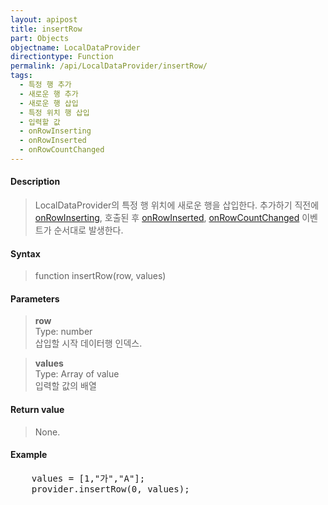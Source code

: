 ```yaml
---
layout: apipost
title: insertRow
part: Objects
objectname: LocalDataProvider
directiontype: Function
permalink: /api/LocalDataProvider/insertRow/
tags:
  - 특정 행 추가
  - 새로운 행 추가
  - 새로운 행 삽입
  - 특정 위치 행 삽입
  - 입력할 값
  - onRowInserting
  - onRowInserted
  - onRowCountChanged
---
```



#### Description

> LocalDataProvider의 특정 행 위치에 새로운 행을 삽입한다. 추가하기 직전에 [onRowInserting](/api/LocalDataProvider/onRowInserting/), 호출된 후 [onRowInserted](/api/LocalDataProvider/onRowInserted/), [onRowCountChanged](/api/LocalDataProvider/onRowCountChanged/) 이벤트가 순서대로 발생한다.

#### Syntax

> function insertRow(row, values)

#### Parameters

> **row**  
> Type: number  
> 삽입할 시작 데이터행 인덱스.

> **values**  
> Type: Array of value  
> 입력할 값의 배열

#### Return value

> None.

#### Example

<pre class="prettyprint">
    values = [1,"가","A"];
    provider.insertRow(0, values);
</pre>

